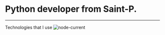 <title>Hi There, I am Konstantin</title>
<h1>Python developer from Saint-P.</h1>

-------------------------------------------------------
Technologies that I use
<img alt="node-current" src="https://img.shields.io/node/v/python?color=green&label=Python&logo=python&logoColor=red">

